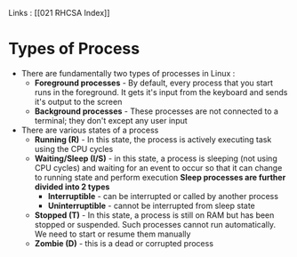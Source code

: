 Links : [[021 RHCSA Index]]

# Types of Process

- There are fundamentally two types of processes in Linux :
	- **Foreground processes** - By default, every process that you start runs in the foreground. It gets it's input from the keyboard and sends it's output to the screen
	- **Background processes** - These processes are not connected to a terminal; they don't except any user input
- There are various states of a process
	- **Running (R)** - In this state, the process is actively executing task using the CPU cycles
	- **Waiting/Sleep (I/S)** - in this state, a process is sleeping (not using CPU cycles) and waiting for an event to occur so that it can change to running state and perform execution
		**Sleep processes are further divided into 2 types**
		- **Interruptible** - can be interrupted or called by another process
		- **Uninterruptible** - cannot be interrupted from sleep state
	- **Stopped (T)** - In this state, a process is still on RAM but has been stopped or suspended. Such processes cannot run automatically. We need to start or resume them manually
	- **Zombie (D)** - this is a dead or corrupted process
